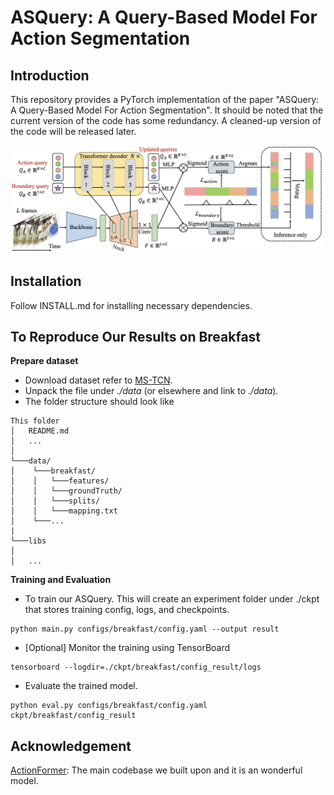 # ASQuery: A Query-Based Model For Action Segmentation
## Introduction
This repository provides a PyTorch implementation of the paper "ASQuery: A Query-Based Model For Action Segmentation". It should be noted that the current version of the code has some redundancy. A cleaned-up version of the code will be released later.

<div align="center">
  <img src="framework.png" width="600px"/>
</div>

## Installation
Follow INSTALL.md for installing necessary dependencies.
## To Reproduce Our Results on Breakfast
**Prepare dataset**
* Download dataset refer to [MS-TCN](https://github.com/yabufarha/ms-tcn).
* Unpack the file under *./data* (or elsewhere and link to *./data*).
* The folder structure should look like
```
This folder
│   README.md
│   ...  
│
└───data/
│    └───breakfast/
│    │	 └───features/
│    │	 └───groundTruth/
│    │	 └───splits/
│    │	 └───mapping.txt  
│    └───...
|
└───libs
│
│   ...
```
**Training and Evaluation**
* To train our ASQuery. This will create an experiment folder under ./ckpt that stores training config, logs, and checkpoints.
```shell
python main.py configs/breakfast/config.yaml --output result
```
* [Optional] Monitor the training using TensorBoard
```shell
tensorboard --logdir=./ckpt/breakfast/config_result/logs
```
* Evaluate the trained model.
```shell
python eval.py configs/breakfast/config.yaml ckpt/breakfast/config_result
```
## Acknowledgement
[ActionFormer](https://github.com/happyharrycn/actionformer_release): The main codebase we built upon and it is an wonderful model.
